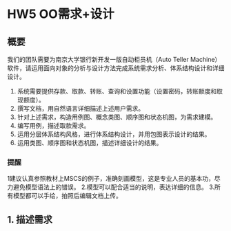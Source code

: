 # HW5 OO需求+设计

## 概要

我们的团队需要为南京大学银行新开发一版自动柜员机（Auto Teller Machine）软件，请运用面向对象的分析与设计方法完成系统需求分析、体系结构设计和详细设计。

1. 系统需要提供存款、取款、转账、查询和设置功能（设置密码，转账额度和取现额度）。
2. 撰写文档，用自然语言详细描述上述用户需求。
3. 针对上述需求，构造用例图、概念类图、顺序图和状态机图，为需求建模。
4. 编写用例，描述取款需求。
5. 运用分层体系结构风格，进行体系结构设计，并用包图表示设计的结果。
6. 运用类图、顺序图和状态机图，描述详细设计的结果。

### 提醒

1建议认真参照教材上MSCS的例子，准确刻画模型，这是专业人员的基本功，尽力避免模型语法上的错误。
2.模型可以配合适当的说明，表达详细的信息。
3.所有模型都可以手绘，拍照后编辑文档上传。

## 1. 描述需求